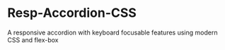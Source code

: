 # Resp-Accordion-CSS
A responsive accordion with keyboard focusable features using modern CSS and flex-box 
